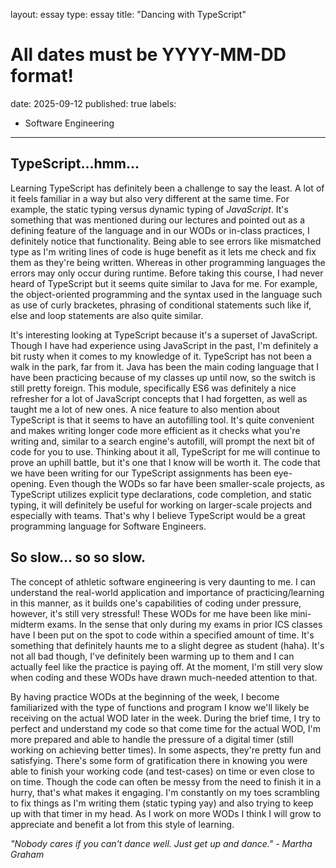 layout: essay
type: essay
title: "Dancing with TypeScript"
# All dates must be YYYY-MM-DD format!
date: 2025-09-12
published: true
labels:
  - Software Engineering
---

## TypeScript...hmm...
Learning TypeScript has definitely been a challenge to say the least. A lot of it feels familiar in a way but also very different at the same time. For example, the static typing versus dynamic typing of *JavaScript*. It's something that was mentioned during our lectures and pointed out as a defining feature of the language and in our WODs or in-class practices, I definitely notice that functionality. Being able to see errors like mismatched type as I'm writing lines of code is huge benefit as it lets me check and fix them as they're being written. Whereas in other programming languages the errors may only occur during runtime. Before taking this course, I had never heard of TypeScript but it seems quite similar to Java for me. For example, the object-oriented programming and the syntax used in the language such as use of curly bracketes, phrasing of conditional statements such like if, else and loop statements are also quite similar. 

It's interesting looking at TypeScript because it's a superset of JavaScript. Though I have had experience using JavaScript in the past, I'm definitely a bit rusty when it comes to my knowledge of it. TypeScript has not been a walk in the park, far from it. Java has been the main coding language that I have been practicing because of my classes up until now, so the switch is still pretty foreign. This module, specifically ES6 was definitely a nice refresher for a lot of JavaScript concepts that I had forgetten, as well as taught me a lot of new ones. A nice feature to also mention about TypeScript is that it seems to have an autofilling tool. It's quite convenient and makes writing longer code more efficient as it checks what you're writing and, similar to a search engine's autofill, will prompt the next bit of code for you to use. Thinking about it all, TypeScript for me will continue to prove an uphill battle, but it's one that I know will be worth it. The code that we have been writing for our TypeScript assignments has been eye-opening. Even though the WODs so far have been smaller-scale projects, as TypeScript utilizes explicit type declarations, code completion, and static typing, it will definitely be useful for working on larger-scale projects and especially with teams. That's why I believe TypeScript would be a great programming language for Software Engineers. 

## So slow... so so slow.
The concept of athletic software engineering is very daunting to me. I can understand the real-world application and importance of practicing/learning in this manner, as it builds one's capabilities of coding under pressure, however, it's still very stressful! These WODs for me have been like mini-midterm exams. In the sense that only during my exams in prior ICS classes have I been put on the spot to code within a specified amount of time. It's something that definitely haunts me to a slight degree as student (haha). It's not all bad though, I've definitely been warming up to them and I can actually feel like the practice is paying off. At the moment, I'm still very slow when coding and these WODs have drawn much-needed attention to that.


By having practice WODs at the beginning of the week, I become familiarized with the type of functions and program I know we'll likely be receiving on the actual WOD later in the week. During the brief time, I try to perfect and understand my code so that come time for the actual WOD, I'm more prepared and able to handle the pressure of a digital timer (still working on achieving better times). In some aspects, they're pretty fun and satisfying. There's some form of gratification there in knowing you were able to finish your working code (and test-cases) on time or even close to on time. Though the code can often be messy from the need to finish it in a hurry, that's what makes it engaging. I'm constantly on my toes scrambling to fix things as I'm writing them (static typing yay) and also trying to keep up with that timer in my head. As I work on more WODs I think I will grow to appreciate and benefit a lot from this style of learning.

*"Nobody cares if you can't dance well. Just get up and dance." - Martha Graham*
    
